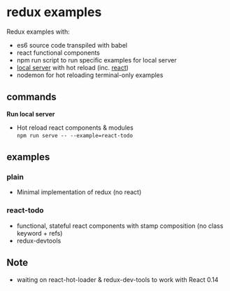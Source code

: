 # redux examples

Redux examples with:
- es6 source code transpiled with babel
- react functional components
- npm run script to run specific examples for local server
- [local server](http://webpack.github.io/docs/webpack-dev-server.html) with hot reload (inc. [react](https://gaearon.github.io/react-hot-loader/))
- nodemon for hot reloading terminal-only examples


## commands

**Run local server**  
- Hot reload react components & modules  
`npm run serve -- --example=react-todo`

## examples

### plain  
- Minimal implementation of redux (no react)


### react-todo  
- functional, stateful react components with stamp composition (no class keyword + refs)
- redux-devtools


## Note

- waiting on react-hot-loader & redux-dev-tools to work with React 0.14
